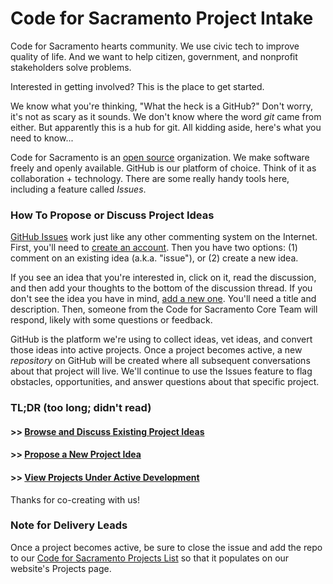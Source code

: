 # Code for Sacramento Project Intake
Code for Sacramento hearts community. We use civic tech to improve quality of life. And we want to help citizen, government, and nonprofit stakeholders solve problems. 

Interested in getting involved? This is the place to get started.

We know what you're thinking, "What the heck is a GitHub?" Don't worry, it's not as scary as it sounds. We don't know where the word *git* came from either. But apparently this is a hub for git. All kidding aside, here's what you need to know...

Code for Sacramento is an [open source](https://en.wikipedia.org/wiki/Open_source) organization. We make software freely and openly available. GitHub is our platform of choice. Think of it as collaboration + technology. There are some really handy tools here, including a feature called *Issues*.

### How To Propose or Discuss Project Ideas
[GitHub Issues](https://guides.github.com/features/issues/) work just like any other commenting system on the Internet. First, you'll need to [create an account](https://github.com/join). Then you have two options: (1) comment on an existing idea (a.k.a. "issue"), or (2) create a new idea.

If you see an idea that you're interested in, click on it, read the discussion, and then add your thoughts to the bottom of the discussion thread. If you don't see the idea you have in mind, [add a new one](https://github.com/code4sac/projects/issues/new). You'll need a title and description. Then, someone from the Code for Sacramento Core Team will respond, likely with some questions or feedback. 

GitHub is the platform we're using to collect ideas, vet ideas, and convert those ideas into active projects. Once a project becomes active, a new *repository* on GitHub will be created where all subsequent conversations about that project will live. We'll continue to use the Issues feature to flag obstacles, opportunities, and answer questions about that specific project.

### TL;DR (too long; didn't read)

#### >> [Browse and Discuss Existing Project Ideas](https://github.com/code4sac/projects/issues)
#### >> [Propose a New Project Idea](https://github.com/code4sac/projects/issues/new)
#### >> [View Projects Under Active Development](http://codeforsacramento.org/projects/)

Thanks for co-creating with us!

### Note for Delivery Leads
Once a project becomes active, be sure to close the issue and add the repo to our [Code for Sacramento Projects List](https://docs.google.com/spreadsheets/d/1k5gff8Mvs6rb3sz6aLll5Dq8joftl65Gmy33DO-7Kv8/edit#gid=0) so that it populates on our website's Projects page.
